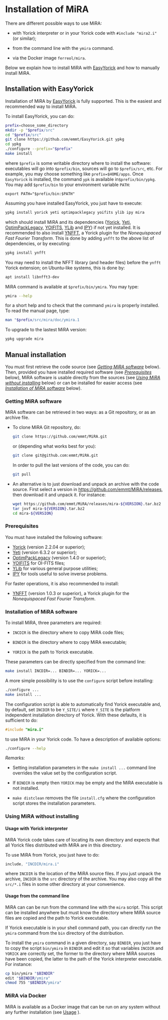 # Installation of MiRA

There are different possible ways to use MiRA:

* with Yorick interpreter or in your Yorick code with `#include "mira2.i"` (or
  similar);

* from the command line with the `ymira` command.

* via the Docker image `ferreol/mira`.

Below we explain how to install MiRA with
[EasyYorick](https://github.com/emmt/EasyYorick) and how to manually install
MiRA.


## Installation with EasyYorick

Installation of MiRA by [EasyYorick](https://github.com/emmt/EasyYorick) is
fully supported.  This is the easiest and recommended way to install MiRA.

To install EasyYorick, you can do:

```sh
prefix=choose_some_directory
mkdir -p "$prefix/src"
cd "$prefix/src"
git clone https://github.com/emmt/EasyYorick.git ypkg
cd ypkg
./configure --prefix="$prefix"
make install
```

where `$prefix` is some writable directory where to install the software:
executables will go into `$prefix/bin`, sources will go to `$prefix/src`, etc.
For example, you may choose something like `prefix=$HOME/apps`.  Once
`EasyYorick` is installed, the command `ypk` is available in`$prefix/bin/ypkg`.
You may add `$prefix/bin` to your environment variable `PATH`:

```
export PATH="$prefix/bin:$PATH"
```

Assuming you have installed EasyYorick, you just have to execute:

```sh
ypkg install yorick yeti optimpacklegacy yoifits ylib ipy mira
```

which should install MiRA and its dependencies
([Yorick](http://dhmunro.github.io/yorick-doc/),
[Yeti](https://github.com/emmt/Yeti),
[OptimPackLegacy](https://github.com/emmt/OptimPackLegacy),
[YOIFITS](https://github.com/emmt/YOIFITS),
[YLib](https://github.com/emmt/ylib) and
[IPY](https://github.com/emmt/IPY)) if not yet installed.  It is recommended
to also install [YNFFT](https://github.com/emmt/ynfft), a Yorick plugin for the
*Nonequispaced Fast Fourier Transform*.  This is done by adding `ynfft` to the
above list of dependencies, or by executing:

```sh
ypkg install ynfft
```

You may need to install the NFFT library (and header files) before the `ynfft`
Yorick extension; on Ubuntu-like systems, this is done by:

```sh
apt install libnfft3-dev
```

MiRA command is available at `$prefix/bin/ymira`.  You may type:

```sh
ymira --help
```

for a short help and to check that the command `ymira` is properly installed.
To read the manual page, type:

```sh
man "$prefix/src/mira/doc/ymira.1
```

To upgrade to the lastest MiRA version:

```sh
ypkg upgrade mira
```


## Manual installation

You must first retrieve the code source (see [*Getting MiRA
software*](#getting-mira-software) below).  Then, provided you have installed
required software (see [*Prerequisites*](#prerequisites) below), MiRA software
is usable directly from the sources (see [*Using MiRA without
installing*](#using-mira-without-installing) below) or can be installed for
easier access (see [*Installation of MiRA
software*](#installation-of-mira-software) below).


### Getting MiRA software

MiRA software can be retrieved in two ways: as a Git repository, or as an
archive file.


* To clone MiRA Git repository, do:

  ```sh
  git clone https://github.com/emmt/MiRA.git
  ```

  or (depending what works best for you):

  ```sh
  git clone git@github.com:emmt/MiRA.git
  ```

  In order to pull the last versions of the code, you can do:

  ```sh
  git pull
  ```

* An alternative is to just download and unpack an archive with the code
  source.  First select a version in https://github.com/emmt/MiRA/releases,
  then download it and unpack it.  For instance:

  ```sh
  wget https://github.com/emmt/MiRA/releases/mira-${VERSION}.tar.bz2
  tar jxvf mira-${VERSION}.tar.bz2
  cd mira-${VERSION}
  ```

### Prerequisites

You must have installed the following software:

- [Yorick](http://dhmunro.github.io/yorick-doc/) (version 2.2.04 or superior);
- [Yeti](https://github.com/emmt/Yeti) (version 6.3.2 or superior);
- [OptimPackLegacy](https://github.com/emmt/OptimPackLegacy) (version 1.4.0 or
   superior);
- [YOIFITS](https://github.com/emmt/YOIFITS) for OI-FITS files;
- [YLib](https://github.com/emmt/ylib) for various general purpose utilities;
- [IPY](https://github.com/emmt/IPY) for tools useful to solve inverse
  problems.

For faster operations, it is also recommended to install:

- [YNFFT](https://github.com/emmt/ynfft) (version 1.0.3 or superior), a Yorick
  plugin for the *Nonequispaced Fast Fourier Transform*.


### Installation of MiRA software

To install MiRA, three parameters are required:

* `INCDIR` is the directory where to copy MiRA code files;

* `BINDIR` is the directory where to copy MiRA executable;

* `YORICK` is the path to Yorick executable.

These parameters can be directly specified from the command line:

```sh
make install INCDIR=... BINDIR=... YORICK=...
```

A more simple possibility is to use the `configure` script before installing:

```sh
./configure ...
make install ...
```

The configuration script is able to automatically find Yorick executable and,
by default, set `INCDIR` to be `Y_SITE/i` where `Y_SITE` is the platform
independent installation directory of Yorick.  With these defaults, it is
sufficient to do:

```c
#include "mira.i"
```

to use MiRA in your Yorick code.  To have a description of available options:

```sh
./configure --help
```

*Remarks:*

* Setting installation parameters in the `make install ...` command line
  overrides the value set by the configuration script.

* If `BINDIR` is empty then `YORICK` may be empty and the MiRA executable is
  not installed.

* `make distclean` removes the file `install.cfg` where the configuration
  script stores the installation parameters.


### Using MiRA without installing

#### Usage with Yorick interpreter

MiRA Yorick code takes care of locating its own directory and expects that all
Yorick files distributed with MiRA are in this directory.

To use MiRA from Yorick, you just have to do:

```c
include, "INCDIR/mira.i"
```

where `INCDIR` is the location of the MiRA source files.  If you just unpack
the archive, `INCDIR` is the `src` directory of the archive.  You may also copy
all the `src/*.i` files in some other directory at your convenience.


#### Usage from the command line

MiRA can can be run from the command line with the `mira` script.  This script
can be installed anywhere but must know the directory where MiRA source files
are copied and the path to Yorick executable.

If Yorick executable is in your shell command path, you can directly run the
`ymira` command from the `bin` directory of the distribution.

To install the `ymira` command in a given directory, say `BINDIR`, you just
have to copy the script `bin/ymira` in `BINDIR` and edit it so that variables
`INCDIR` and `YORICK` are correctly set, the former to the directory where MiRA
sources have been copied, the latter to the path of the Yorick interpreter
executable.  For instance:

```sh
cp bin/ymira "$BINDIR"
edit "$BINDIR/ymira"
chmod 755 "$BINDIR/ymira"
```


###  MiRA  via Docker

MiRA is available as a Docker image that can be run on any system without any
further installation (see [Usage](https://github.com/emmt/MiRA/blob/master/doc/USAGE.md#using-mira-from-the-command-line-via-docker) ).

